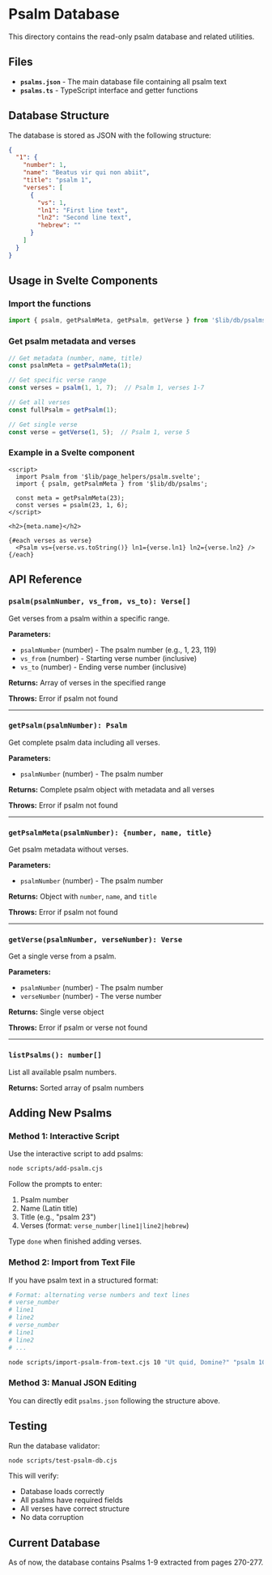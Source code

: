 # Psalm Database

This directory contains the read-only psalm database and related utilities.

## Files

- **`psalms.json`** - The main database file containing all psalm text
- **`psalms.ts`** - TypeScript interface and getter functions

## Database Structure

The database is stored as JSON with the following structure:

```json
{
  "1": {
    "number": 1,
    "name": "Beatus vir qui non abiit",
    "title": "psalm 1",
    "verses": [
      {
        "vs": 1,
        "ln1": "First line text",
        "ln2": "Second line text",
        "hebrew": ""
      }
    ]
  }
}
```

## Usage in Svelte Components

### Import the functions

```typescript
import { psalm, getPsalmMeta, getPsalm, getVerse } from '$lib/db/psalms';
```

### Get psalm metadata and verses

```typescript
// Get metadata (number, name, title)
const psalmMeta = getPsalmMeta(1);

// Get specific verse range
const verses = psalm(1, 1, 7);  // Psalm 1, verses 1-7

// Get all verses
const fullPsalm = getPsalm(1);

// Get single verse
const verse = getVerse(1, 5);  // Psalm 1, verse 5
```

### Example in a Svelte component

```svelte
<script>
  import Psalm from '$lib/page_helpers/psalm.svelte';
  import { psalm, getPsalmMeta } from '$lib/db/psalms';

  const meta = getPsalmMeta(23);
  const verses = psalm(23, 1, 6);
</script>

<h2>{meta.name}</h2>

{#each verses as verse}
  <Psalm vs={verse.vs.toString()} ln1={verse.ln1} ln2={verse.ln2} />
{/each}
```

## API Reference

### `psalm(psalmNumber, vs_from, vs_to): Verse[]`

Get verses from a psalm within a specific range.

**Parameters:**
- `psalmNumber` (number) - The psalm number (e.g., 1, 23, 119)
- `vs_from` (number) - Starting verse number (inclusive)
- `vs_to` (number) - Ending verse number (inclusive)

**Returns:** Array of verses in the specified range

**Throws:** Error if psalm not found

---

### `getPsalm(psalmNumber): Psalm`

Get complete psalm data including all verses.

**Parameters:**
- `psalmNumber` (number) - The psalm number

**Returns:** Complete psalm object with metadata and all verses

**Throws:** Error if psalm not found

---

### `getPsalmMeta(psalmNumber): {number, name, title}`

Get psalm metadata without verses.

**Parameters:**
- `psalmNumber` (number) - The psalm number

**Returns:** Object with `number`, `name`, and `title`

**Throws:** Error if psalm not found

---

### `getVerse(psalmNumber, verseNumber): Verse`

Get a single verse from a psalm.

**Parameters:**
- `psalmNumber` (number) - The psalm number
- `verseNumber` (number) - The verse number

**Returns:** Single verse object

**Throws:** Error if psalm or verse not found

---

### `listPsalms(): number[]`

List all available psalm numbers.

**Returns:** Sorted array of psalm numbers

## Adding New Psalms

### Method 1: Interactive Script

Use the interactive script to add psalms:

```bash
node scripts/add-psalm.cjs
```

Follow the prompts to enter:
1. Psalm number
2. Name (Latin title)
3. Title (e.g., "psalm 23")
4. Verses (format: `verse_number|line1|line2|hebrew`)

Type `done` when finished adding verses.

### Method 2: Import from Text File

If you have psalm text in a structured format:

```bash
# Format: alternating verse numbers and text lines
# verse_number
# line1
# line2
# verse_number
# line1
# line2
# ...

node scripts/import-psalm-from-text.cjs 10 "Ut quid, Domine?" "psalm 10" < psalm10.txt
```

### Method 3: Manual JSON Editing

You can directly edit `psalms.json` following the structure above.

## Testing

Run the database validator:

```bash
node scripts/test-psalm-db.cjs
```

This will verify:
- Database loads correctly
- All psalms have required fields
- All verses have correct structure
- No data corruption

## Current Database

As of now, the database contains Psalms 1-9 extracted from pages 270-277.
